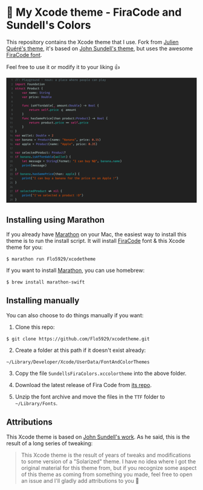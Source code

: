 # 🎨 My Xcode theme - FiraCode and Sundell's Colors

This repository contains the Xcode theme that I use. Fork from [Julien Quéré's theme](https://github.com/jlnquere/XcodeTheme), it's based on [John Sundell's theme](https://github.com/JohnSundell/XcodeTheme), but uses the awesome [FiraCode font](https://github.com/tonsky/FiraCode).

Feel free to use it or modify it to your liking 👍

![](Preview.png)

## Installing using Marathon

If you already have [Marathon](https://github.com/johnsundell/marathon) on your Mac, the easiest way to install this theme is to run the install script. It will install [FiraCode](https://github.com/tonsky/FiraCode) font & this Xcode theme for you:

```
$ marathon run Flo5929/xcodetheme
```

If you want to install [Marathon](https://github.com/johnsundell/marathon), you can use homebrew:
```
$ brew install marathon-swift
```


## Installing manually

You can also choose to do things manually if you want:

1. Clone this repo:
```
$ git clone https://github.com/Flo5929/xcodetheme.git
```

2. Create a folder at this path if it doesn't exist already:
```
~/Library/Developer/Xcode/UserData/FontAndColorThemes
```

3. Copy the file `SundellsFiraColors.xccolortheme` into the above folder.

4. Download the latest release of Fira Code from [its repo](https://github.com/tonsky/FiraCode).

5. Unzip the font archive and move the files in the `TTF` folder to `~/Library/Fonts`.


## Attributions

This Xcode theme is based on [John Sundell's work](https://github.com/JohnSundell/XcodeTheme). As he said, this is the result of a long series of tweaking: 

> This Xcode theme is the result of years of tweaks and modifications to some version of a "Solarized" theme. I have no idea where I got the
original material for this theme from, but if you recognize some aspect of this theme as coming from something you made, feel free to open
an issue and I'll gladly add attributions to you 🙂
